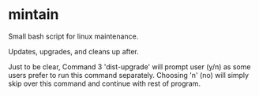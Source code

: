 # mintain
Small bash script for linux maintenance.

Updates, upgrades, and cleans up after.

Just to be clear,
Command 3 'dist-upgrade' will prompt user (y/n) as some users prefer to run this command separately.
Choosing 'n' (no) will simply skip over this command and continue with rest of program.
